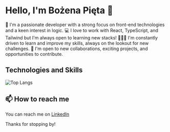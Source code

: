 # Hello, I'm Bożena Pięta 👋

💼 I'm a passionate developer with a strong focus on front-end technologies and a keen interest in logic.
💻 I love to work with React, TypeScript, and Tailwind but I'm always open to learning new stacks!
🧑🏻‍🎓 I'm constantly driven to learn and improve my skills, always on the lookout for new challenges.
🤝 I'm open to new collaborations, exciting projects, and opportunities to contribute.


## Technologies and Skills

![Top Langs](https://github-readme-stats.vercel.app/api/top-langs/?username=b-pieta&count_private=true&theme=tokyonight)

## 📫 How to reach me

You can reach me on [LinkedIn](https://www.linkedin.com/in/bozena-pieta/)

Thanks for stopping by!
